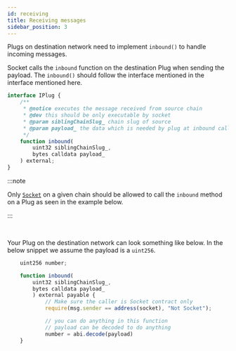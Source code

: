 ```yaml
---
id: receiving
title: Receiving messages
sidebar_position: 3
---
```

Plugs on destination network need to implement `inbound()` to handle incoming messages.
<!-- // TODO link interface -->
Socket calls the `inbound` function on the destination Plug when sending the payload. The `inbound()` should follow the interface mentioned in the interface mentioned here. 

```javascript
interface IPlug {
    /**
     * @notice executes the message received from source chain
     * @dev this should be only executable by socket
     * @param siblingChainSlug_ chain slug of source
     * @param payload_ the data which is needed by plug at inbound call on destination
     */
    function inbound(
        uint32 siblingChainSlug_,
        bytes calldata payload_
    ) external;
}
```

:::note

Only [`Socket`](../../Dev%20Resources/Deployments.mdx) on a given chain should be allowed to call the `inbound` method on a Plug as seen in the example below.

:::

<br />

Your Plug on the destination network can look something like below. In the below snippet we assume the payload is a `uint256`.

```javascript
    uint256 number;

    function inbound(
        uint32 siblingChainSlug_,
        bytes calldata payload_
        ) external payable {
            // Make sure the caller is Socket contract only
            require(msg.sender == address(socket), "Not Socket");

            // you can do anything in this function
            // payload can be decoded to do anything
            number = abi.decode(payload)
    }
```

